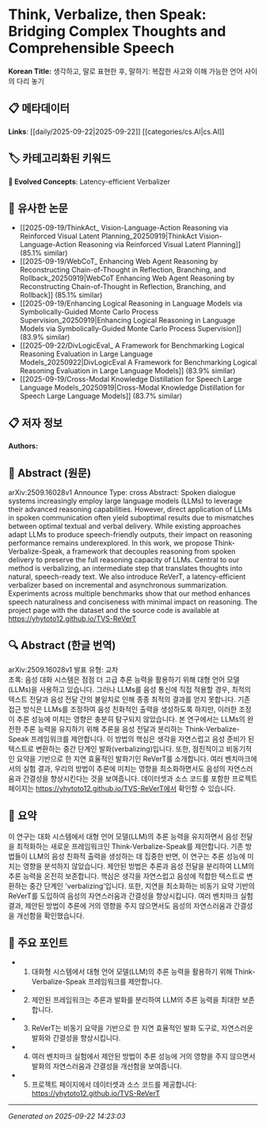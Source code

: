 # Think, Verbalize, then Speak: Bridging Complex Thoughts and Comprehensible Speech

**Korean Title:** 생각하고, 말로 표현한 후, 말하기: 복잡한 사고와 이해 가능한 언어 사이의 다리 놓기

## 📋 메타데이터

**Links**: [[daily/2025-09-22|2025-09-22]] [[categories/cs.AI|cs.AI]]

## 🏷️ 카테고리화된 키워드
**🚀 Evolved Concepts**: Latency-efficient Verbalizer

## 🔗 유사한 논문
- [[2025-09-19/ThinkAct_ Vision-Language-Action Reasoning via Reinforced Visual Latent Planning_20250919|ThinkAct Vision-Language-Action Reasoning via Reinforced Visual Latent Planning]] (85.1% similar)
- [[2025-09-19/WebCoT_ Enhancing Web Agent Reasoning by Reconstructing Chain-of-Thought in Reflection, Branching, and Rollback_20250919|WebCoT Enhancing Web Agent Reasoning by Reconstructing Chain-of-Thought in Reflection, Branching, and Rollback]] (85.1% similar)
- [[2025-09-19/Enhancing Logical Reasoning in Language Models via Symbolically-Guided Monte Carlo Process Supervision_20250919|Enhancing Logical Reasoning in Language Models via Symbolically-Guided Monte Carlo Process Supervision]] (83.9% similar)
- [[2025-09-22/DivLogicEval_ A Framework for Benchmarking Logical Reasoning Evaluation in Large Language Models_20250922|DivLogicEval A Framework for Benchmarking Logical Reasoning Evaluation in Large Language Models]] (83.9% similar)
- [[2025-09-19/Cross-Modal Knowledge Distillation for Speech Large Language Models_20250919|Cross-Modal Knowledge Distillation for Speech Large Language Models]] (83.7% similar)

## 📋 저자 정보

**Authors:** 

## 📄 Abstract (원문)

arXiv:2509.16028v1 Announce Type: cross 
Abstract: Spoken dialogue systems increasingly employ large language models (LLMs) to leverage their advanced reasoning capabilities. However, direct application of LLMs in spoken communication often yield suboptimal results due to mismatches between optimal textual and verbal delivery. While existing approaches adapt LLMs to produce speech-friendly outputs, their impact on reasoning performance remains underexplored. In this work, we propose Think-Verbalize-Speak, a framework that decouples reasoning from spoken delivery to preserve the full reasoning capacity of LLMs. Central to our method is verbalizing, an intermediate step that translates thoughts into natural, speech-ready text. We also introduce ReVerT, a latency-efficient verbalizer based on incremental and asynchronous summarization. Experiments across multiple benchmarks show that our method enhances speech naturalness and conciseness with minimal impact on reasoning. The project page with the dataset and the source code is available at https://yhytoto12.github.io/TVS-ReVerT

## 🔍 Abstract (한글 번역)

arXiv:2509.16028v1 발표 유형: 교차  
초록: 음성 대화 시스템은 점점 더 고급 추론 능력을 활용하기 위해 대형 언어 모델(LLMs)을 사용하고 있습니다. 그러나 LLMs를 음성 통신에 직접 적용할 경우, 최적의 텍스트 전달과 음성 전달 간의 불일치로 인해 종종 최적의 결과를 얻지 못합니다. 기존 접근 방식은 LLMs를 조정하여 음성 친화적인 출력을 생성하도록 하지만, 이러한 조정이 추론 성능에 미치는 영향은 충분히 탐구되지 않았습니다. 본 연구에서는 LLMs의 완전한 추론 능력을 유지하기 위해 추론을 음성 전달과 분리하는 Think-Verbalize-Speak 프레임워크를 제안합니다. 이 방법의 핵심은 생각을 자연스럽고 음성 준비가 된 텍스트로 변환하는 중간 단계인 발화(verbalizing)입니다. 또한, 점진적이고 비동기적인 요약을 기반으로 한 지연 효율적인 발화기인 ReVerT를 소개합니다. 여러 벤치마크에서의 실험 결과, 우리의 방법이 추론에 미치는 영향을 최소화하면서도 음성의 자연스러움과 간결성을 향상시킨다는 것을 보여줍니다. 데이터셋과 소스 코드를 포함한 프로젝트 페이지는 https://yhytoto12.github.io/TVS-ReVerT에서 확인할 수 있습니다.

## 📝 요약

이 연구는 대화 시스템에서 대형 언어 모델(LLM)의 추론 능력을 유지하면서 음성 전달을 최적화하는 새로운 프레임워크인 Think-Verbalize-Speak를 제안합니다. 기존 방법들이 LLM의 음성 친화적 출력을 생성하는 데 집중한 반면, 이 연구는 추론 성능에 미치는 영향을 분석하지 않았습니다. 제안된 방법은 추론과 음성 전달을 분리하여 LLM의 추론 능력을 온전히 보존합니다. 핵심은 생각을 자연스럽고 음성에 적합한 텍스트로 변환하는 중간 단계인 'verbalizing'입니다. 또한, 지연을 최소화하는 비동기 요약 기반의 ReVerT를 도입하여 음성의 자연스러움과 간결성을 향상시킵니다. 여러 벤치마크 실험 결과, 제안된 방법이 추론에 거의 영향을 주지 않으면서도 음성의 자연스러움과 간결성을 개선함을 확인했습니다.

## 🎯 주요 포인트

- 1. 대화형 시스템에서 대형 언어 모델(LLM)의 추론 능력을 활용하기 위해 Think-Verbalize-Speak 프레임워크를 제안합니다.

- 2. 제안된 프레임워크는 추론과 발화를 분리하여 LLM의 추론 능력을 최대한 보존합니다.

- 3. ReVerT는 비동기 요약을 기반으로 한 지연 효율적인 발화 도구로, 자연스러운 발화와 간결성을 향상시킵니다.

- 4. 여러 벤치마크 실험에서 제안된 방법이 추론 성능에 거의 영향을 주지 않으면서 발화의 자연스러움과 간결성을 개선함을 보여줍니다.

- 5. 프로젝트 페이지에서 데이터셋과 소스 코드를 제공합니다: https://yhytoto12.github.io/TVS-ReVerT

---

*Generated on 2025-09-22 14:23:03*